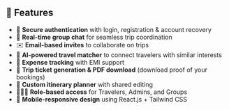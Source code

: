## 🚀 Features

- 🔐 **Secure authentication** with login, registration & account recovery
- 💬 **Real-time group chat** for seamless trip coordination
- ✉️ **Email-based invites** to collaborate on trips
- 🧠 **AI-powered travel matcher** to connect travelers with similar interests
- 💸 **Expense tracking** with EMI support
- 🧾 **Trip ticket generation & PDF download** (download proof of your bookings)
- 📅 **Custom itinerary planner** with shared editing
- 🧑‍🤝‍🧑 **Role-based access** for Travelers, Admins, and Groups
- 📲 **Mobile-responsive design** using React.js + Tailwind CSS

